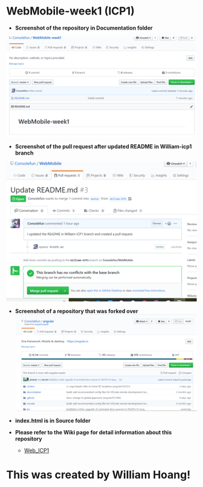 # WebMobile-week1 (ICP1)

- **Screenshot of the repository in Documentation folder**

![Repo](https://github.com/Consolefun/WebMobile/blob/master/Web_Development/Web_ICP1/Documentation/Repo_Screenshot.png)

- **Screenshot of the pull request after updated README in William-icp1 branch**

![pull request](https://github.com/Consolefun/WebMobile/blob/master/Web_Development/Web_ICP1/Documentation/pull_request.png)

- **Screenshot of a repository that was forked over**
![fork](https://github.com/Consolefun/WebMobile/blob/master/Documentation/Forked_repo.PNG)

- **index.html is in Source folder**

- **Please refer to the Wiki page for detail information about this repository**
  - [Web_ICP1](https://github.com/Consolefun/WebMobile-week1/wiki/Web-ICP1)

# This was created by William Hoang! 

